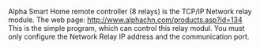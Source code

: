 Alpha Smart Home remote controller (8 relays) is the TCP/IP Network relay module. The web page: http://www.alphachn.com/products.asp?id=134
This is the simple program, which can control this relay modul. You must only configure the Network Relay IP address and the communication port.